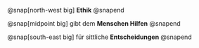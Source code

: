 @snap[north-west big]
**Ethik**
@snapend

@snap[midpoint big]
gibt dem **Menschen Hilfen**
@snapend


@snap[south-east big]
für sittliche **Entscheidungen**
@snapend